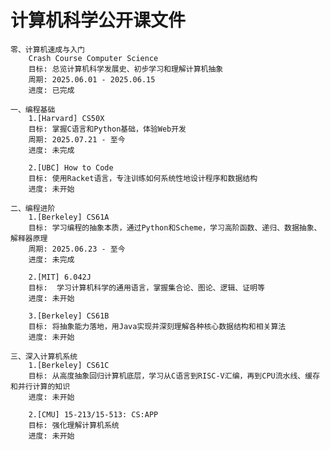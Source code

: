 # 计算机科学公开课文件
    零、计算机速成与入门
        Crash Course Computer Science
        目标: 总览计算机科学发展史、初步学习和理解计算机抽象
        周期: 2025.06.01 - 2025.06.15
        进度: 已完成

    一、编程基础
        1.[Harvard] CS50X
        目标: 掌握C语言和Python基础，体验Web开发
        周期: 2025.07.21 - 至今
        进度: 未完成
        
        2.[UBC] How to Code
        目标: 使用Racket语言，专注训练如何系统性地设计程序和数据结构
        进度: 未开始

    二、编程进阶
        1.[Berkeley] CS61A
        目标: 学习编程的抽象本质，通过Python和Scheme，学习高阶函数、递归、数据抽象、解释器原理
        周期: 2025.06.23 - 至今
        进度: 未完成
        
        2.[MIT] 6.042J
        目标:  学习计算机科学的通用语言，掌握集合论、图论、逻辑、证明等
        进度: 未开始
        
        3.[Berkeley] CS61B
        目标: 将抽象能力落地，用Java实现并深刻理解各种核心数据结构和相关算法
        进度: 未开始

    三、深入计算机系统
        1.[Berkeley] CS61C
        目标: 从高度抽象回归计算机底层，学习从C语言到RISC-V汇编，再到CPU流水线、缓存和并行计算的知识
        进度: 未开始
        
        2.[CMU] 15-213/15-513: CS:APP
        目标: 强化理解计算机系统
        进度: 未开始
